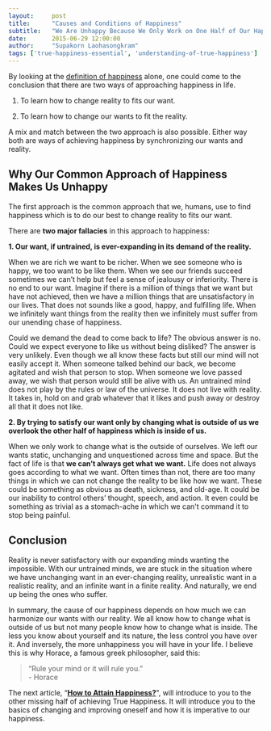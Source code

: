 ```yaml
---
layout:     post
title:      "Causes and Conditions of Happiness"
subtitle:   "We Are Unhappy Because We Only Work on One Half of Our Happiness."
date:       2015-06-29 12:00:00
author:     "Supakorn Laohasongkram"
tags: ['true-happiness-essential', 'understanding-of-true-happiness']
---
```


By looking at the <a href="/2015/06/01/what_is_happiness/">definition of happiness</a> alone, one could come to the conclusion that there are two ways of approaching happiness in life. 

1. To learn how to change reality to fits our want.

2. To learn how to change our wants to fit the reality.

A mix and match between the two approach is also possible. Either way both are ways of achieving happiness by synchronizing our wants and reality.

<h2>Why Our Common Approach of Happiness Makes Us Unhappy</h2>

The first approach is the common approach that we, humans, use to find happiness which is to do our best to change reality to fits our want. 

There are <strong>two major fallacies</strong> in this approach to happiness: 

<strong>1. Our want, if untrained, is ever-expanding in its demand of the reality.</strong>

When we are rich we want to be richer. When we see someone who is happy, we too want to be like them. When we see our friends succeed sometimes we can’t help but feel a sense of jealousy or inferiority. There is no end to our want. Imagine if there is a million of things that we want but have not achieved, then we have a million things that are unsatisfactory in our lives. That does not sounds like a good, happy, and fulfilling life. When we infinitely want things from the reality then we infinitely must suffer from our unending chase of happiness. 

Could we demand the dead to come back to life? The obvious answer is no. Could we expect everyone to like us without being disliked? The answer is very unlikely. Even though we all know these facts but still our mind will not easily accept it. When someone talked behind our back, we become agitated and wish that person to stop. When someone we love passed away, we wish that person would still be alive with us. An untrained mind does not play by the rules or law of the universe. It does not live with reality. It takes in, hold on and grab whatever that it likes and push away or destroy all that it does not like.

<strong>2. By trying to satisfy our want only by changing what is outside of us we overlook the other half of happiness which is inside of us.</strong>

When we only work to change what is the outside of ourselves. We left our wants static, unchanging and unquestioned across time and space. But the fact of life is that <strong>we can’t always get what we want.</strong> Life does not always goes according to what we want. Often times than not, there are too many things in which we can not change the reality to be like how we want. These could be something as obvious as death, sickness, and old-age. It could be our inability to control others’ thought, speech, and action. It even could be something as trivial as a stomach-ache in which we can't command it to stop being painful.

<h2>Conclusion</h2>

Reality is never satisfactory with our expanding minds wanting the impossible. With our untrained minds, we are stuck in the situation where we have unchanging want in an ever-changing reality, unrealistic want in a realistic reality, and an infinite want in a finite reality. And naturally, we end up being the ones who suffer.

In summary, the cause of our happiness depends on how much we can harmonize our wants with our reality. We all know how to change what is outside of us but not many people know how to change what is inside. The less you know about yourself and its nature, the less control you have over it. And inversely, the more unhappiness you will have in your life. I believe this is why Horace, a famous greek philosopher, said this:

<blockquote>“Rule your mind or it will rule you.”<br>- Horace</blockquote>

The next article, “<a href="/2015/07/23/how_of_happiness/"><strong>How to Attain Happiness?</strong></a>", will introduce to you to the other missing half of achieving True Happiness. It will introduce you to the basics of changing and improving oneself and how it is imperative to our happiness.

<div>